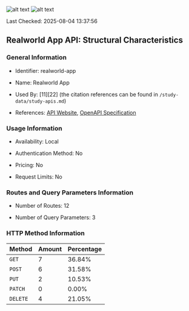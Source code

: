 ![alt text](https://img.shields.io/badge/OpenAPI_Specification-Valid-brightgreen.svg) ![alt text](https://img.shields.io/badge/Server_URL-Valid-brightgreen.svg) 

Last Checked: 2025-08-04 13:37:56

## Realworld App API: Structural Characteristics

### General Information

- Identifier: realworld-app

- Name: Realworld App

- Used By: [11][22] (the citation references can be found in `/study-data/study-apis.md`)

- References: [API Website](https://github.com/lujakob/nestjs-realworld-example-app), [OpenAPI Specification](https://github.com/gothinkster/realworld/blob/main/api/openapi.yml)

### Usage Information

- Availability: Local

- Authentication Method: No

- Pricing: No

- Request Limits: No

### Routes and Query Parameters Information

- Number of Routes: 12

- Number of Query Parameters: 3

### HTTP Method Information

| Method | Amount | Percentage |
|--------|--------|------------|
| `GET` | 7 | 36.84% |
| `POST` | 6 | 31.58% |
| `PUT` | 2 | 10.53% |
| `PATCH` | 0 | 0.00% |
| `DELETE` | 4 | 21.05% |
